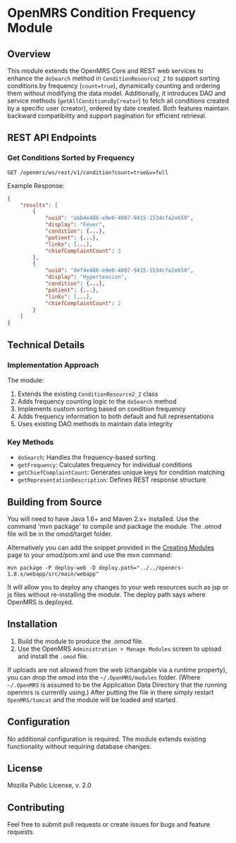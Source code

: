# OpenMRS Condition Frequency Module

## Overview
This module extends the OpenMRS Core and REST web services to enhance the `doSearch` method in `ConditionResource2_2` to support sorting conditions by frequency (`count=true`), dynamically counting and ordering them without modifying the data model. Additionally, it introduces DAO and service methods (`getAllConditionsByCreator`) to fetch all conditions created by a specific user (creator), ordered by date created. Both features maintain backward compatibility and support pagination for efficient retrieval.

## REST API Endpoints

### Get Conditions Sorted by Frequency
```
GET /openmrs/ws/rest/v1/condition?count=true&v=full
```

Example Response:
```json
{
    "results": [
        {
            "uuid": "abb4e486-e9e0-4007-9415-1534cfa2e650",
            "display": "Fever",
            "condition": {...},
            "patient": {...},
            "links": [...],
            "chiefComplaintCount": 3
        },
        {
            "uuid": "def4e486-e9e0-4007-9415-1534cfa2e650",
            "display": "Hypertension",
            "condition": {...},
            "patient": {...},
            "links": [...],
            "chiefComplaintCount": 2
        }
    ]
}
```

## Technical Details

### Implementation Approach
The module:
1. Extends the existing `ConditionResource2_2` class
2. Adds frequency counting logic to the `doSearch` method
3. Implements custom sorting based on condition frequency
4. Adds frequency information to both default and full representations
5. Uses existing DAO methods to maintain data integrity

### Key Methods
- `doSearch`: Handles the frequency-based sorting
- `getFrequency`: Calculates frequency for individual conditions
- `getChiefComplaintCount`: Generates unique keys for condition matching
- `getRepresentationDescription`: Defines REST response structure

Building from Source
--------------------
You will need to have Java 1.6+ and Maven 2.x+ installed.  Use the command 'mvn package' to 
compile and package the module.  The .omod file will be in the omod/target folder.

Alternatively you can add the snippet provided in the [Creating Modules](https://wiki.openmrs.org/x/cAEr) page to your 
omod/pom.xml and use the mvn command:

    mvn package -P deploy-web -D deploy.path="../../openmrs-1.8.x/webapp/src/main/webapp"

It will allow you to deploy any changes to your web 
resources such as jsp or js files without re-installing the module. The deploy path says 
where OpenMRS is deployed.

## Installation
1. Build the module to produce the .omod file.
2. Use the OpenMRS `Administration > Manage Modules` screen to upload and install the `.omod` file.

If uploads are not allowed from the web (changable via a runtime property), you can drop the omod
into the `~/.OpenMRS/modules` folder.  (Where `~/.OpenMRS` is assumed to be the Application 
Data Directory that the running openmrs is currently using.)  After putting the file in there 
simply restart `OpenMRS/tomcat` and the module will be loaded and started.

## Configuration
No additional configuration is required. The module extends existing functionality without requiring database changes.

## License
Mozilla Public License, v. 2.0

## Contributing
Feel free to submit pull requests or create issues for bugs and feature requests.
